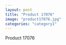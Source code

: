 ```yaml
---
layout: post
title: "Product 17076"
image: "product17076.jpg"
categories: "category1"
---
```

Product 17076
